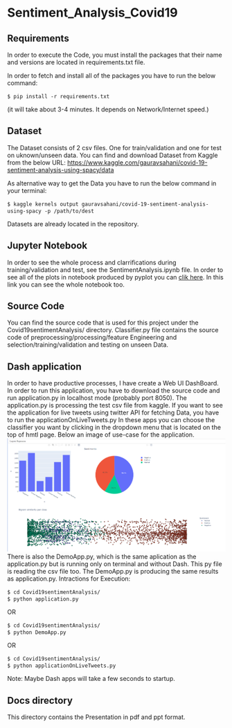 # Sentiment_Analysis_Covid19

## Requirements

In order to execute the Code, you must install the packages that their name and versions are located in requirements.txt file.

In order to fetch and install all of the packages you have to run the below command:
```
$ pip install -r requirements.txt

```
(it will take about 3-4 minutes. It depends on Network/Internet speed.)

## Dataset

The Dataset consists of 2 csv files. One for train/validation and one for test on uknown/unseen data.
You can find and download Dataset from Kaggle from the below URL:
https://www.kaggle.com/gauravsahani/covid-19-sentiment-analysis-using-spacy/data

As alternative way to get the Data you have to run the below command in your terminal:

```
$ kaggle kernels output gauravsahani/covid-19-sentiment-analysis-using-spacy -p /path/to/dest

```
Datasets are already located in the repository.

## Jupyter Notebook

In order to see the whole process and clarrifications during training/validation and test, see the SentimentAnalysis.ipynb file.
In order to see all of the plots in notebook produced by pyplot you can [clik here](https://nbviewer.org/github/icsd13152/Sentiment_Analysis_Covid19/blob/main/SentimentAnalysis.ipynb). In this link you can see the whole notebook too.


## Source Code

You can find the source code that is used for this project under the Covid19sentimentAnalysis/ directory. 
Classifier.py file contains the source code of preprocessing/processing/feature Engineering and selection/training/validation and testing on unseen Data.


## Dash application

In order to have productive processes, I have create a Web UI DashBoard. In order to run this application, you have to download the source code and run application.py in localhost mode (probably port 8050).
The application.py is processing the test csv file from kaggle.
If you want to see the application for live tweets using twitter API for fetching Data, you have to run the applicationOnLiveTweets.py
In these apps you can choose the classifier you want by clicking in the dropdown menu that is located on the top of hmtl page.
Below an image of use-case for the application.  
![mockup](https://github.com/icsd13152/Sentiment_Analysis_Covid19/blob/main/Covid19sentimentAnalysis/mockupImageOfApplication/mockup.PNG?raw=true)
There is also the DemoApp.py, which is the same aplication as the application.py but is running only on terminal and without Dash. This py file is reading the csv file too. 
The DemoApp.py is producing the same results as application.py. 
 Intractions for Execution:
 ```
$ cd Covid19sentimentAnalysis/
$ python application.py

```
OR
```
$ cd Covid19sentimentAnalysis/
$ python DemoApp.py

```
OR
```
$ cd Covid19sentimentAnalysis/
$ python applicationOnLiveTweets.py

```
Note: Maybe Dash apps will take a few seconds to startup.

## Docs directory
This directory contains the Presentation in pdf and ppt format.
